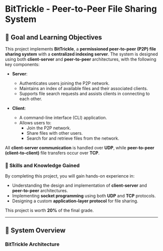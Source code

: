 # BitTrickle - Peer-to-Peer File Sharing System

## 📌 Goal and Learning Objectives

This project implements **BitTrickle**, a **permissioned peer-to-peer (P2P) file sharing system** with a **centralized indexing server**. The system is designed using both **client-server** and **peer-to-peer** architectures, with the following key components:

- **Server**: 
  - Authenticates users joining the P2P network.
  - Maintains an index of available files and their associated clients.
  - Supports file search requests and assists clients in connecting to each other.

- **Client**:
  - A command-line interface (CLI) application.
  - Allows users to:
    - Join the P2P network.
    - Share files with other users.
    - Search for and retrieve files from the network.

All **client-server communication** is handled over **UDP**, while **peer-to-peer (client-to-client)** file transfers occur over **TCP**.

### 🎯 Skills and Knowledge Gained

By completing this project, you will gain hands-on experience in:

- Understanding the design and implementation of **client-server** and **peer-to-peer** architectures.
- Implementing **socket programming** using both **UDP** and **TCP** protocols.
- Designing a custom **application-layer protocol** for file sharing.

This project is worth **20%** of the final grade.

---

## 🚀 System Overview

### BitTrickle Architecture

